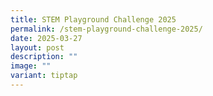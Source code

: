 ```yaml
---
title: STEM Playground Challenge 2025
permalink: /stem-playground-challenge-2025/
date: 2025-03-27
layout: post
description: ""
image: ""
variant: tiptap
---
```


